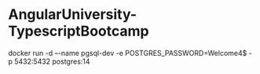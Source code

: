 # AngularUniversity-TypescriptBootcamp

docker run -d –-name pgsql-dev -e POSTGRES_PASSWORD=Welcome4$ -p 5432:5432 postgres:14

